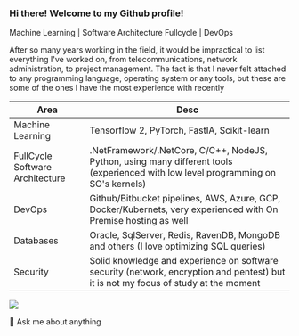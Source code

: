 ### Hi there! Welcome to my Github profile!

Machine Learning | Software Architecture Fullcycle | DevOps

After so many years working in the field, it would be impractical to list everything I've worked on, from telecommunications, network administration, to project management. The fact is that I never felt attached to any programming language, operating system or any tools, but these are some of the ones I have the most experience with recently

Area | Desc
------------- | -------------
Machine Learning | Tensorflow 2, PyTorch, FastIA, Scikit-learn
FullCycle Software Architecture | .NetFramework/.NetCore, C/C++, NodeJS, Python, using many different tools (experienced with low level programming on SO's kernels)
DevOps | Github/Bitbucket pipelines, AWS, Azure, GCP, Docker/Kubernets, very experienced with On Premise hosting as well
Databases | Oracle, SqlServer, Redis, RavenDB, MongoDB and others (I love optimizing SQL queries)
Security | Solid knowledge and experience on software security (network, encryption and pentest) but it is not my focus of study at the moment


![](https://github-readme-stats.vercel.app/api?username=EDGARRC)

💬 Ask me about anything
